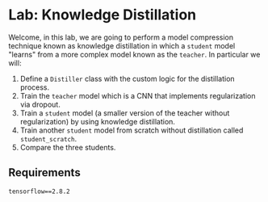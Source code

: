 # Lab: Knowledge Distillation
Welcome, in this lab, we are going to perform a model compression technique known as knowledge distillation in which a `student` model "learns" from a more complex model known as the `teacher`. In particular we will:
1. Define a `Distiller` class with the custom logic for the distillation process.
2. Train the `teacher` model which is a CNN that implements regularization via dropout.
3. Train a `student` model (a smaller version of the teacher without regularization) by using knowledge distillation.
4. Train another `student` model from scratch without distillation called `student_scratch`.
5. Compare the three students.

## Requirements
`tensorflow==2.8.2`